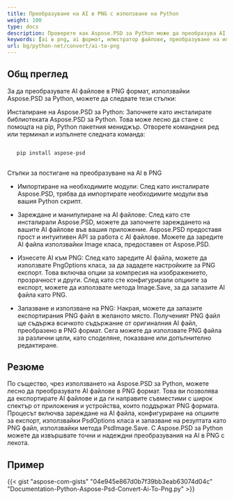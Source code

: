 ```yaml
---
title: Преобразуване на AI в PNG с използване на Python
weight: 100
type: docs
description: Проверете как Aspose.PSD за Python може да преобразува AI файл в PNG формат.
keywords: [ai в png, ai формат, илюстратор файлове, преобразуване на илюстратор, png, psd api, python, примерен код]
url: bg/python-net/convert/ai-to-png
---
```


## **Общ преглед**
За да преобразувате AI файлове в PNG формат, използвайки Aspose.PSD за Python, можете да следвате тези стъпки:

Инсталиране на Aspose.PSD за Python: Започнете като инсталирате библиотеката Aspose.PSD за Python. Това може лесно да стане с помощта на pip, Python пакетния мениджър. Отворете командния ред или терминал и изпълнете следната команда:

```python

   pip install aspose-psd
  
```

Стъпки за постигане на преобразуване на AI в PNG

- Импортиране на необходимите модули: След като инсталирате Aspose.PSD, трябва да импортирате необходимите модули във вашия Python скрипт.
- Зареждане и манипулиране на AI файлове: След като сте инсталирали Aspose.PSD, можете да започнете зареждането на вашите AI файлове във вашия приложение. Aspose.PSD предоставя прост и интуитивен API за работа с AI файлове. Можете да заредите AI файла използвайки Image класа, предоставен от Aspose.PSD.

- Изнесете AI към PNG: След като заредите AI файла, можете да използвате PngOptions класа, за да зададете настройките за PNG експорт. Това включва опции за компресия на изображението, прозрачност и други. След като сте конфигурирали опциите за експорт, можете да използвате метода Image.Save, за да запазите AI файла като PNG.

- Запазване и използване на PNG: Накрая, можете да запазите експортирания PNG файл в желаното място. Полученият PNG файл ще съдържа всичкото съдържание от оригиналния AI файл, преобразено в PNG формат. Сега можете да използвате PNG файла за различни цели, като споделяне, показване или допълнително редактиране.

## **Резюме**
По същество, чрез използването на Aspose.PSD за Python, можете лесно да преобразувате AI файлове в PNG формат. Това ви позволява да експортирате AI файлове и да ги направите съвместими с широк спектър от приложения и устройства, които поддържат PNG формата. Процесът включва зареждане на AI файла, конфигуриране на опциите за експорт, използвайки PsdOptions класа и запазване на резултата като PNG файл, използвайки метода PsdImage.Save. С Aspose.PSD за Python можете да извършвате точни и надеждни преобразувания на AI в PNG с лекота.

## **Пример**
{{< gist "aspose-com-gists" "04e945e867d0b7f39bb3eab63074d04c" "Documentation-Python-Aspose-Psd-Convert-Ai-To-Png.py" >}}

